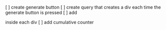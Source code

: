 [ ] create generate button
[ ] create query that creates a div each time the generate button is pressed
[ ] add <p> inside each div
    [ ] add cumulative counter
    